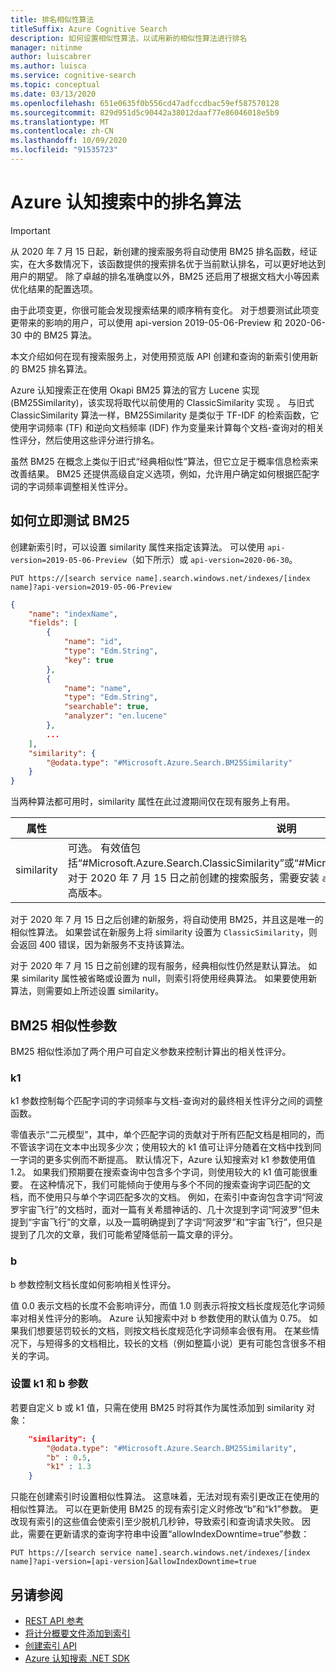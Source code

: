 ```yaml
---
title: 排名相似性算法
titleSuffix: Azure Cognitive Search
description: 如何设置相似性算法，以试用新的相似性算法进行排名
manager: nitinme
author: luiscabrer
ms.author: luisca
ms.service: cognitive-search
ms.topic: conceptual
ms.date: 03/13/2020
ms.openlocfilehash: 651e0635f0b556cd47adfccdbac59ef587570128
ms.sourcegitcommit: 829d951d5c90442a38012daaf77e86046018e5b9
ms.translationtype: MT
ms.contentlocale: zh-CN
ms.lasthandoff: 10/09/2020
ms.locfileid: "91535723"
---
```

# <a name="ranking-algorithm-in-azure-cognitive-search"></a>Azure 认知搜索中的排名算法

> [!IMPORTANT]
> 从 2020 年 7 月 15 日起，新创建的搜索服务将自动使用 BM25 排名函数，经证实，在大多数情况下，该函数提供的搜索排名优于当前默认排名，可以更好地达到用户的期望。 除了卓越的排名准确度以外，BM25 还启用了根据文档大小等因素优化结果的配置选项。  
>
> 由于此项变更，你很可能会发现搜索结果的顺序稍有变化。 对于想要测试此项变更带来的影响的用户，可以使用 api-version 2019-05-06-Preview 和 2020-06-30 中的 BM25 算法。  

本文介绍如何在现有搜索服务上，对使用预览版 API 创建和查询的新索引使用新的 BM25 排名算法。

Azure 认知搜索正在使用 Okapi BM25 算法的官方 Lucene 实现 (BM25Similarity)，该实现将取代以前使用的 ClassicSimilarity 实现 。 与旧式 ClassicSimilarity 算法一样，BM25Similarity 是类似于 TF-IDF 的检索函数，它使用字词频率 (TF) 和逆向文档频率 (IDF) 作为变量来计算每个文档-查询对的相关性评分，然后使用这些评分进行排名。 

虽然 BM25 在概念上类似于旧式“经典相似性”算法，但它立足于概率信息检索来改善结果。 BM25 还提供高级自定义选项，例如，允许用户确定如何根据匹配字词的字词频率调整相关性评分。

## <a name="how-to-test-bm25-today"></a>如何立即测试 BM25

创建新索引时，可以设置 similarity 属性来指定该算法。 可以使用 `api-version=2019-05-06-Preview`（如下所示）或 `api-version=2020-06-30`。

```
PUT https://[search service name].search.windows.net/indexes/[index name]?api-version=2019-05-06-Preview
```

```json  
{
    "name": "indexName",
    "fields": [
        {
            "name": "id",
            "type": "Edm.String",
            "key": true
        },
        {
            "name": "name",
            "type": "Edm.String",
            "searchable": true,
            "analyzer": "en.lucene"
        },
        ...
    ],
    "similarity": {
        "@odata.type": "#Microsoft.Azure.Search.BM25Similarity"
    }
}
```

当两种算法都可用时，similarity 属性在此过渡期间仅在现有服务上有用。 

| 属性 | 说明 |
|----------|-------------|
| similarity | 可选。 有效值包括“#Microsoft.Azure.Search.ClassicSimilarity”或“#Microsoft.Azure.Search.BM25Similarity”。 <br/> 对于 2020 年 7 月 15 日之前创建的搜索服务，需要安装 `api-version=2019-05-06-Preview` 或更高版本。 |

对于 2020 年 7 月 15 日之后创建的新服务，将自动使用 BM25，并且这是唯一的相似性算法。 如果尝试在新服务上将 similarity 设置为 `ClassicSimilarity`，则会返回 400 错误，因为新服务不支持该算法。

对于 2020 年 7 月 15 日之前创建的现有服务，经典相似性仍然是默认算法。 如果 similarity 属性被省略或设置为 null，则索引将使用经典算法。 如果要使用新算法，则需要如上所述设置 similarity。

## <a name="bm25-similarity-parameters"></a>BM25 相似性参数

BM25 相似性添加了两个用户可自定义参数来控制计算出的相关性评分。

### <a name="k1"></a>k1

k1 参数控制每个匹配字词的字词频率与文档-查询对的最终相关性评分之间的调整函数。

零值表示“二元模型”，其中，单个匹配字词的贡献对于所有匹配文档是相同的，而不管该字词在文本中出现多少次；使用较大的 k1 值可让评分随着在文档中找到同一字词的更多实例而不断提高。 默认情况下，Azure 认知搜索对 k1 参数使用值 1.2。 如果我们预期要在搜索查询中包含多个字词，则使用较大的 k1 值可能很重要。 在这种情况下，我们可能倾向于使用与多个不同的搜索查询字词匹配的文档，而不使用只与单个字词匹配多次的文档。 例如，在索引中查询包含字词“阿波罗宇宙飞行”的文档时，面对一篇有关希腊神话的、几十次提到字词“阿波罗”但未提到“宇宙飞行”的文章，以及一篇明确提到了字词“阿波罗”和“宇宙飞行”，但只是提到了几次的文章，我们可能希望降低前一篇文章的评分。 
 
### <a name="b"></a>b

b 参数控制文档长度如何影响相关性评分。

值 0.0 表示文档的长度不会影响评分，而值 1.0 则表示将按文档长度规范化字词频率对相关性评分的影响。 Azure 认知搜索中对 b 参数使用的默认值为 0.75。 如果我们想要惩罚较长的文档，则按文档长度规范化字词频率会很有用。 在某些情况下，与短得多的文档相比，较长的文档（例如整篇小说）更有可能包含很多不相关的字词。

### <a name="setting-k1-and-b-parameters"></a>设置 k1 和 b 参数

若要自定义 b 或 k1 值，只需在使用 BM25 时将其作为属性添加到 similarity 对象：

```json
    "similarity": {
        "@odata.type": "#Microsoft.Azure.Search.BM25Similarity",
        "b" : 0.5,
        "k1" : 1.3
    }
```

只能在创建索引时设置相似性算法。 这意味着，无法对现有索引更改正在使用的相似性算法。 可以在更新使用 BM25 的现有索引定义时修改“b”和“k1”参数。  更改现有索引的这些值会使索引至少脱机几秒钟，导致索引和查询请求失败。 因此，需要在更新请求的查询字符串中设置“allowIndexDowntime=true”参数：

```http
PUT https://[search service name].search.windows.net/indexes/[index name]?api-version=[api-version]&allowIndexDowntime=true
```

## <a name="see-also"></a>另请参阅  

+ [REST API 参考](/rest/api/searchservice/)
+ [将计分概要文件添加到索引](index-add-scoring-profiles.md)
+ [创建索引 API](/rest/api/searchservice/create-index)
+ [Azure 认知搜索 .NET SDK](/dotnet/api/overview/azure/search)